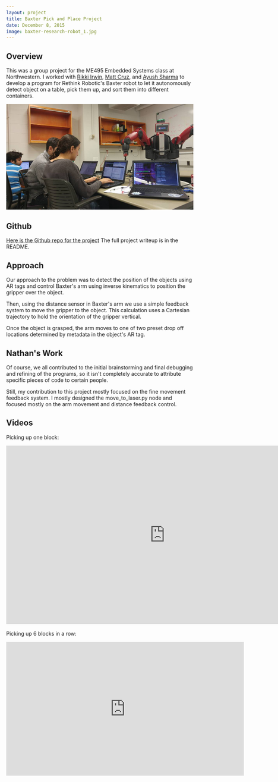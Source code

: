 ```yaml
---
layout: project
title: Baxter Pick and Place Project
date: December 8, 2015
image: baxter-research-robot_1.jpg
---
```


## Overview
This was a group project for the ME495 Embedded Systems class at Northwestern. I worked with [Rikki Irwin](http://www.mccormick.northwestern.edu/robotics/meet-students/profiles-2015-2016/irwin-rikki.html), [Matt Cruz](http://www.mccormick.northwestern.edu/robotics/meet-students/profiles-2015-2016/cruz-matthew.html), and [Ayush Sharma](http://www.mccormick.northwestern.edu/robotics/meet-students/profiles-2015-2016/sharma-ayush.html) to develop a program for Rethink Robotic's Baxter robot to let it autonomously detect object on a table, pick them up, and sort them into different containers.

![Working on Baxter](/public/images/baxter_msr.jpg)

## Github
[Here is the Github repo for the project](https://github.com/rikkimelissa/baxter_pick_and_place.git) The full project writeup is in the README.

## Approach
Our approach to the problem was to detect the position of the objects using AR tags and control Baxter's arm using inverse kinematics to position the gripper over the object. 

Then, using the distance sensor in Baxter's arm we use a simple feedback system to move the gripper to the object. This calculation uses a Cartesian trajectory to hold the orientation of the gripper vertical. 

Once the object is grasped, the arm moves to one of two preset drop off  locations determined by metadata in the object's AR tag. 

## Nathan's Work
Of course, we all contributed to the initial brainstorming and final debugging and refining of the programs, so it isn't completely accurate to attribute specific pieces of code to certain people.

Still, my contribution to this project mostly focused on the fine movement feedback system. I mostly designed the move_to_laser.py node and focused mostly on the arm movement and distance feedback control. 



## Videos
Picking up one block:
<iframe width="854" height="480" src="https://www.youtube.com/embed/wu7xhpNeSyo" frameborder="0" allowfullscreen></iframe>

Picking up 6 blocks in a row:
<iframe width="640" height="360" src="https://www.youtube.com/embed/yLr9ckKPtjg" frameborder="0" allowfullscreen></iframe>